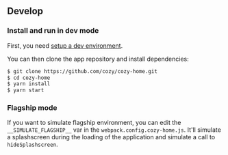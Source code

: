 ## Develop

### Install and run in dev mode

First, you need [setup a dev environment][setup].

You can then clone the app repository and install dependencies:

```sh
$ git clone https://github.com/cozy/cozy-home.git
$ cd cozy-home
$ yarn install
$ yarn start
```

[setup]: https://docs.cozy.io/en/tutorials/app/#install-the-development-environment "Cozy dev docs: Set up the Development Environment"

### Flagship mode

If you want to simulate flagship environment, you can edit the `__SIMULATE_FLAGSHIP__` var in the `webpack.config.cozy-home.js`. It'll simulate a splashscreen during the loading of the application and simulate a call to `hideSplashscreen`. 